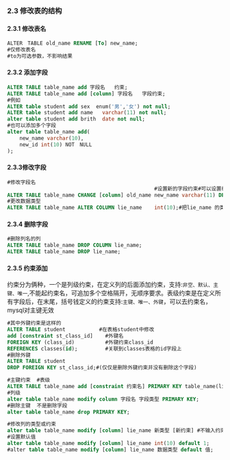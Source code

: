 ### 2.3 修改表的结构

#### 2.3.1 修改表名

```sql
ALTER　TABLE old_name RENAME [To] new_name;
#仅修改表名
#to为可选参数，不影响结果
```

#### 2.3.2 添加字段

```sql
ALTER TABLE table_name add 字段名   约束;
ALTER TABLE table_name add [column] 字段名   字段约束;
#例如
ALTER table student add sex  enum('男','女') not null;
ALTER table student add name   varchar(11) not null;
alter table student add brith  date not null;
#也可以添加多个字段
alter table table_name add(
    new_name varchar(10),
    new_id int(10) NOT　NULL
);   

```

#### 2.3.3修改字段


```sql
#修改字段名
												#设置新的字段约束#可以设置相同的约束不改变结构
ALTER TABLE table_name CHANGE [column] old_name new_name varchar(11) DEFAULT NULL;#(设置默认空值)
#更改数据类型
ALTER TABLE table_name ALTER COLUMN lie_name    int(10);#把lie_name 的类型改为int(10);

```

#### 2.3.4 删除字段

```sql
#删除列名的列
ALTER TABLE table_name DROP COLUMN lie_name;
ALTER TABLE table_name DROP lie_name;
```

#### 2.3.5 约束添加

约束分为俩种，一个是列级约束，在定义列的后面添加约束，支持:`非空、默认、主键、唯一`,不能起约束名，可追加多个空格隔开，无顺序要求。表级约束是在定义所有字段后，在末尾，括号钱定义的约束支持:`主键、唯一、外键`，可以去约束名，mysql对主键无效

```sql
#其中外键约束是这样的
ALTER TABLE student           #在表格student中修改
add [constraint st_class_id]	#外键名	
FOREIGN KEY (class_id)			#外键约束class_id
REFERENCES classes(id);			#关联到classes表格的id字段上
#删除外键
ALTER TABLE student
DROP FOREIGN KEY st_class_id;#(仅仅是删除外键约束并没有删除这个字段)

#主键约束  #表级
ALTER TABLE table_name add [constraint 约束名] PRIMARY KEY table_name(lie_name)
#列级
alter table table_name modify column 字段名 字段类型 PRIMARY KEY;
#删除主键  不是删除字段
alter table table_name drop PRIMARY KEY;

#修改列的类型或约束
alter table table_name modify [column] lie_name 新类型 [新约束] #不输入约束则无约束
#设置默认值
alter table table_name modify [column] lie_name int(10) default 1;
#alter table table_name modify [column] lie_name 数据类型 default 值;
```
